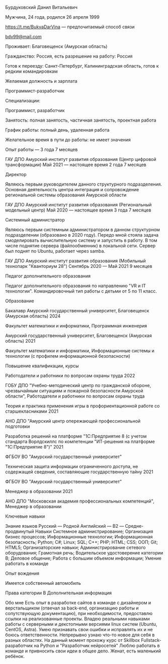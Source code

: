 Бурдуковский Данил Витальевич

Мужчина, 24 года, родился 26 апреля 1999


https://t.me/BukvaDarVina — предпочитаемый способ связи

bdv99@mail.com


Проживает: Благовещенск (Амурская область)

Гражданство: Россия, есть разрешение на работу: Россия

Готов к переезду: Санкт-Петербург, Калининградская область, готов к редким командировкам

Желаемая должность и зарплата

Программист-разработчик

Специализации:

Программист, разработчик

Занятость: полная занятость, частичная занятость, проектная работа

График работы: полный день, удаленная работа

Желательное время в пути до работы: не имеет значения

Опыт работы — 3 года 7 месяцев

ГАУ ДПО Амурский институт развития образования (Центр цифровой трансформации)
Май 2021 — настоящее время 2 года 7 месяцев

Директор

Являюсь первым руководителем данного структурного подразделения. Основная деятельность центра интеграция и сопровождение региональной системы образования Амурской области

ГАУ ДПО Амурский институт развития образования (Региональный модельный центр)
Май 2020 — настоящее время 3 года 7 месяцев

Системный администратор

Являюсь первым системным администратором в данном структурном подразделении (образовано в 2020 году). Передо мной стояла задача смоделировать вычислительную систему и запустить в работу. В том числе поднятие сервера (файлообменник) в локальной сети. Сервер был поднят по Ubuntu, работает через samba.

ГАУ ДПО Амурский институт развития образования (Мобильный технопарк "Кванториум 28")
Сентябрь 2020 — Май 2021 9 месяцев

Педагог дополнительного образования

Педагог дополнительного образования по направлению "VR и IT технологии". Командировочный тип работы с детьми от 5 по 11 класс.

Образование

Бакалавр
Амурский государственный университет, Благовещенск (Амурская область)
2024

Факультет математики и информатики, Программная инженерия

Амурский государственный университет, Благовещенск (Амурская область)
2021

Факультет математики и информатики, Информационные системы и технологии (с профилем информационной безопасности)

Повышение квалификации, курсы

Работодатели и работники по вопросам охраны труда
2022

ГОБУ ДПО "Учебно-методический центр по гражданской обороне, чрезвычайным ситуациям и пожарной безопасности Амурской области", Работодатели и работники по вопросам охраны труда

Теория и практика применения игры в профориентационной работе со старшекласниками
2021

АНО ДПО "Амурский центр опережающей профессиональной подготовки

Разработка решений на платформе "1С:Предприятие 8 (с учетом стандарта Ворлдскиллс по компетенции "ИТ-решения на платформе "1С:Предприятие 8")"
2021

ФГБОУ ВО "Амурский государственный университет"

Техническая защита информации ограниченного доступа, не содержащей сведения, составляющие государственную тайну
2021

ФГБОУ ВО "Амурский государственный университет"

Менеджер в образовании
2021

АНО ДПО "Московская академия профессиональных компетенций", Менеджер в образовании

Ключевые навыки

Знание языков
Русский — Родной
Английский — B2 — Средне-продвинутый
Навыки
Системное администрирование; Организация бизнес процессов; Информационные технологии; Информационная безопасность; Python; C#; Linux; SQL; C++; PHP; HTML; CSS; ООП; Git; HTML5; Организаторские навыки; Администрирование сетевого оборудования; Грамотная речь; Водительское удостоверение категории B; Деловое общение; Работа с большим объемом информации; Умение работать в команде

Опыт вождения

Имеется собственный автомобиль

Права категории B
Дополнительная информация

Обо мне
Есть опыт в разработке сайтов в команде с дизайнером и верстальщиком (отвечал за back-end, организацию работы и сопутствующую документацию), при необходимости, предоставлю ссылки на реализованные проекты.
Владею реальными навыками работы с серверными и декстопными версиями linux систем (Ubuntu, CentOS, Astra).
Умею признавать свои ошибки и исправлять их и не боюсь ответственности.
Непрерывно узнаю что-то новое для себя в разных областях.
На данный момент прохожу курс от Skillbox Fullstack-разработчик на Python и "Разработчик нейросетей"
Люблю работать в команде и привносить свои идеи в общее дело.
Женат, есть маленький ребёнок.
